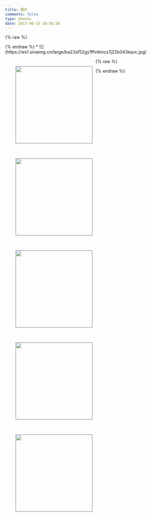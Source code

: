 ```yaml
---
title: 图片
comments: false
type: photos
date: 2017-06-15 10:56:58
---
```


{% raw %}
<style>
.photo img{
  border: 1px solid #999;
  height:250px;
  width: 250px;
}
.photo li{

    margin: 10px;
    float: left;
    list-style: none;
}
</style>
<div class="photo">
{% endraw %}
* ![](https://ws1.sinaimg.cn/large/ba22af52gy1ffinblvcs7j22b043kqvc.jpg)

* ![](https://ws1.sinaimg.cn/large/ba22af52gy1ffio42pzk1j243k2b0e8a.jpg)

* ![](https://ws1.sinaimg.cn/large/ba22af52gy1ffinh6wqg2j243k2b01l6.jpg)

* ![](https://ws1.sinaimg.cn/large/ba22af52gy1ffinb15kuxj22b043khe0.jpg)

* ![](https://ws1.sinaimg.cn/large/ba22af52gy1ffin7ofacaj243k2b0x6u.jpg)

* ![](https://ws1.sinaimg.cn/large/ba22af52gy1ffina10tg9j22b043k7wm.jpg)

  ​


{% raw %}
</div>
{% endraw %}
